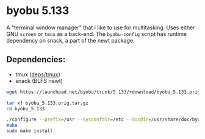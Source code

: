 # byobu 5.133

A "terminal window manager" that I like to use for multitasking. Uses either GNU `screen` or `tmux` as a back-end. The `byobu-config` script has runtime dependency on snack, a part of the newt package.

## Dependencies:

* tmux ([deps/tmux](./deps/tmux.md))
* snack (BLFS newt)

```sh
wget https://launchpad.net/byobu/trunk/5.133/+download/byobu_5.133.orig.tar.gz

tar xf byobu_5.133.orig.tar.gz
cd byobu_5.133

./configure --prefix=/usr --sysconfdir=/etc --docdir=/usr/share/doc/byobu-5.133 --localstatedir=/var
make
sudo make install
```
